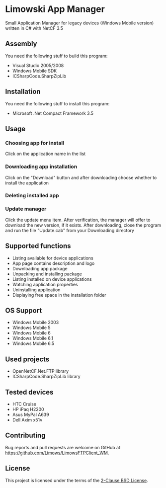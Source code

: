 # Limowski App Manager

Small Application Manager for legacy devices (Windows Mobile version) written in C# with NetCF 3.5

## Assembly

You need the following stuff to build this program:

 - Visual Studio 2005/2008
 - Windows Mobile SDK
 - ICSharpCode.SharpZipLib
 
## Installation

You need the following stuff to install this program:

 - Microsoft .Net Compact Framework 3.5

## Usage

### Choosing app for install

 Click on the application name in the list
 
### Downloading app installation

 Click on the "Download" button and after downloading choose whether to install the application
 
### Deleting installed app

### Update manager

 Click the update menu item. 
 After verification, the manager will offer to download the new version, if it exists.
 After downloading, close the program and run the file "Update.cab" from your Downloading directory

## Supported functions

 - Listing available for device applications
 - App page contains description and logo
 - Downloading app package
 - Unpacking and installing package
 - Listing installed on device applications
 - Watching application properties
 - Uninstalling application
 - Displaying free space in the installation folder
 
## OS Support

 - Windows Mobile 2003
 - Windows Mobile 5
 - Windows Mobile 6
 - Windows Mobile 6.1
 - Windows Mobile 6.5
 
## Used projects

 - OpenNetCF.Net.FTP library
 - ICSharpCode.SharpZipLib library

## Tested devices

 - HTC Cruise
 - HP iPaq H2200
 - Asus MyPal A639
 - Dell Axim x51v

## Contributing

Bug reports and pull requests are welcome on GitHub at https://github.com/Limows/LimowsFTPClient_WM.

## License

This project is licensed under the terms of the [2-Clause BSD License](https://opensource.org/licenses/BSD-2-Clause).
